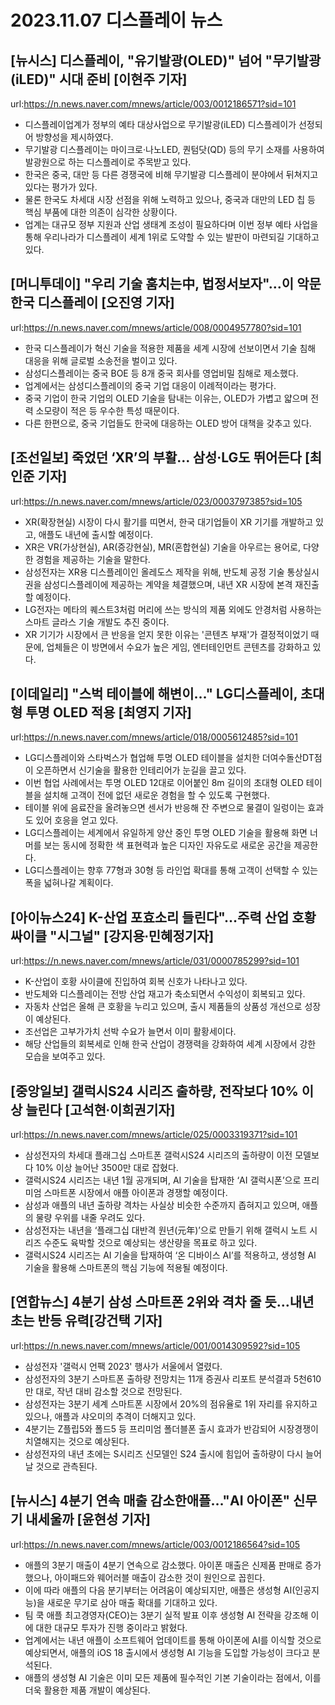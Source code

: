# 2023.11.07 디스플레이 뉴스

## [뉴시스] 디스플레이, "유기발광(OLED)" 넘어 "무기발광(iLED)" 시대 준비 [이현주 기자]
url:https://n.news.naver.com/mnews/article/003/0012186571?sid=101
- 디스플레이업계가 정부의 예타 대상사업으로 무기발광(iLED) 디스플레이가 선정되어 방향성을 제시하였다.
- 무기발광 디스플레이는 마이크로·나노LED, 퀀텀닷(QD) 등의 무기 소재를 사용하여 발광원으로 하는 디스플레이로 주목받고 있다.
- 한국은 중국, 대만 등 다른 경쟁국에 비해 무기발광 디스플레이 분야에서 뒤쳐지고 있다는 평가가 있다.
- 물론 한국도 차세대 시장 선점을 위해 노력하고 있으나, 중국과 대만의 LED 칩 등 핵심 부품에 대한 의존이 심각한 상황이다.
- 업계는 대규모 정부 지원과 산업 생태계 조성이 필요하다며 이번 정부 예타 사업을 통해 우리나라가 디스플레이 세계 1위로 도약할 수 있는 발판이 마련되길 기대하고 있다.

## [머니투데이] "우리 기술 훔치는中, 법정서보자"…이 악문 한국 디스플레이 [오진영 기자]
url:https://n.news.naver.com/mnews/article/008/0004957780?sid=101
- 한국 디스플레이가 혁신 기술을 적용한 제품을 세계 시장에 선보이면서 기술 침해 대응을 위해 글로벌 소송전을 벌이고 있다.
- 삼성디스플레이는 중국 BOE 등 8개 중국 회사를 영업비밀 침해로 제소했다.
- 업계에서는 삼성디스플레이의 중국 기업 대응이 이례적이라는 평가다.
- 중국 기업이 한국 기업의 OLED 기술을 탐내는 이유는, OLED가 가볍고 얇으며 전력 소모량이 적은 등 우수한 특성 때문이다.
- 다른 한편으로, 중국 기업들도 한국에 대응하는 OLED 방어 대책을 갖추고 있다.

## [조선일보] 죽었던 ‘XR’의 부활… 삼성·LG도 뛰어든다 [최인준 기자]
url:https://n.news.naver.com/mnews/article/023/0003797385?sid=105
- XR(확장현실) 시장이 다시 활기를 띠면서, 한국 대기업들이 XR 기기를 개발하고 있고, 애플도 내년에 출시할 예정이다.
- XR은 VR(가상현실), AR(증강현실), MR(혼합현실) 기술을 아우르는 용어로, 다양한 경험을 제공하는 기술을 말한다.
- 삼성전자는 XR용 디스플레이인 올레도스 제작을 위해, 반도체 공정 기술 통상실시권을 삼성디스플레이에 제공하는 계약을 체결했으며, 내년 XR 시장에 본격 재진출할 예정이다.
- LG전자는 메타의 퀘스트3처럼 머리에 쓰는 방식의 제품 외에도 안경처럼 사용하는 스마트 글라스 기술 개발도 추진 중이다.
- XR 기기가 시장에서 큰 반응을 얻지 못한 이유는 '콘텐츠 부재'가 결정적이었기 때문에, 업체들은 이 방면에서 수요가 높은 게임, 엔터테인먼트 콘텐츠를 강화하고 있다.

## [이데일리] "스벅 테이블에 해변이…" LG디스플레이, 초대형 투명 OLED 적용 [최영지 기자]
url:https://n.news.naver.com/mnews/article/018/0005612485?sid=101
- LG디스플레이와 스타벅스가 협업해 투명 OLED 테이블을 설치한 더여수돌산DT점이 오픈하면서 신기술을 활용한 인테리어가 눈길을 끌고 있다.
- 이번 협업 사례에서는 투명 OLED 12대로 이어붙인 8m 길이의 초대형 OLED 테이블을 설치해 고객이 전에 없던 새로운 경험을 할 수 있도록 구현했다.
- 테이블 위에 음료잔을 올려놓으면 센서가 반응해 잔 주변으로 물결이 일렁이는 효과도 있어 호응을 얻고 있다.
- LG디스플레이는 세계에서 유일하게 양산 중인 투명 OLED 기술을 활용해 화면 너머를 보는 동시에 정확한 색 표현력과 높은 디자인 자유도로 새로운 공간을 제공한다.
- LG디스플레이는 향후 77형과 30형 등 라인업 확대를 통해 고객이 선택할 수 있는 폭을 넓혀나갈 계획이다.

## [아이뉴스24] K-산업 포효소리 들린다"…주력 산업 호황 싸이클 "시그널" [강지용∙민혜정기자]
url:https://n.news.naver.com/mnews/article/031/0000785299?sid=101
- K-산업이 호황 사이클에 진입하여 회복 신호가 나타나고 있다.
- 반도체와 디스플레이는 전방 산업 재고가 축소되면서 수익성이 회복되고 있다.
- 자동차 산업은 올해 큰 호황을 누리고 있으며, 출시 제품들의 상품성 개선으로 성장이 예상된다.
- 조선업은 고부가가치 선박 수요가 늘면서 이미 활황세이다.
- 해당 산업들의 회복세로 인해 한국 산업이 경쟁력을 강화하여 세계 시장에서 강한 모습을 보여주고 있다.

## [중앙일보] 갤럭시S24 시리즈 출하량, 전작보다 10% 이상 늘린다 [고석현∙이희권기자]
url:https://n.news.naver.com/mnews/article/025/0003319371?sid=101
- 삼성전자의 차세대 플래그십 스마트폰 갤럭시S24 시리즈의 출하량이 이전 모델보다 10% 이상 늘어난 3500만 대로 잡혔다.
- 갤럭시S24 시리즈는 내년 1월 공개되며, AI 기술을 탑재한 ‘AI 갤럭시폰’으로 프리미엄 스마트폰 시장에서 애플 아이폰과 경쟁할 예정이다.
- 삼성과 애플의 내년 출하량 격차는 사실상 비슷한 수준까지 좁혀지고 있으며, 애플의 물량 우위를 내줄 우려도 있다.
- 삼성전자는 내년을 ‘플래그십 대반격 원년(元年)’으로 만들기 위해 갤럭시 노트 시리즈 수준도 육박할 것으로 예상되는 생산량을 목표로 하고 있다.
- 갤럭시S24 시리즈는 AI 기술을 탑재하여 ‘온 디바이스 AI’를 적용하고, 생성형 AI 기술을 활용해 스마트폰의 핵심 기능에 적용될 예정이다.

## [연합뉴스] 4분기 삼성 스마트폰 2위와 격차 줄 듯…내년 초는 반등 유력[강건택 기자]
url:https://n.news.naver.com/mnews/article/001/0014309592?sid=105
- 삼성전자 '갤럭시 언팩 2023' 행사가 서울에서 열렸다.
- 삼성전자의 3분기 스마트폰 출하량 전망치는 11개 증권사 리포트 분석결과 5천610만 대로, 작년 대비 감소할 것으로 전망된다.
- 삼성전자는 3분기 세계 스마트폰 시장에서 20%의 점유율로 1위 자리를 유지하고 있으나, 애플과 샤오미의 추격이 더해지고 있다.
- 4분기는 Z플립5와 폴드5 등 프리미엄 폴더블폰 출시 효과가 반감되어 시장경쟁이 치열해지는 것으로 예상된다.
- 삼성전자의 내년 초에는 S시리즈 신모델인 S24 출시에 힘입어 출하량이 다시 늘어날 것으로 관측된다.

## [뉴시스] 4분기 연속 매출 감소한애플…"AI 아이폰" 신무기 내세울까 [윤현성 기자]
url:https://n.news.naver.com/mnews/article/003/0012186564?sid=105
- 애플의 3분기 매출이 4분기 연속으로 감소했다. 아이폰 매출은 신제품 판매로 증가했으나, 아이패드와 웨어러블 매출이 감소한 것이 원인으로 꼽힌다.
- 이에 따라 애플의 다음 분기부터는 어려움이 예상되지만, 애플은 생성형 AI(인공지능)을 새로운 무기로 삼아 매출 확대를 기대하고 있다.
- 팀 쿡 애플 최고경영자(CEO)는 3분기 실적 발표 이후 생성형 AI 전략을 강조해 이에 대한 대규모 투자가 진행 중이라고 밝혔다.
- 업계에서는 내년 애플이 소프트웨어 업데이트를 통해 아이폰에 AI를 이식할 것으로 예상되면서, 애플의 iOS 18 출시에서 생성형 AI 기능을 도입할 가능성이 크다고 분석된다.
- 애플의 생성형 AI 기술은 이미 모든 제품에 필수적인 기본 기술이라는 점에서, 이를 더욱 활용한 제품 개발이 예상된다.